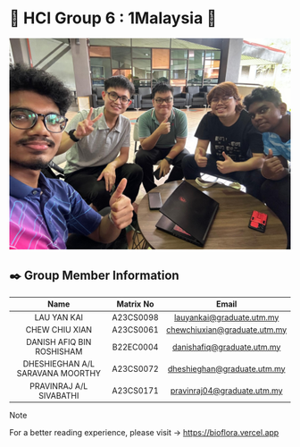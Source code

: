 # 🤖 HCI Group 6 : 1Malaysia 🤖

![view](./public/GroupPic.jpg)

## ✒️ Group Member Information

| Name | Matrix No | Email |
| :---: | :---: | :---: |
| LAU YAN KAI | A23CS0098 | lauyankai@graduate.utm.my |
| CHEW CHIU XIAN | A23CS0061 | chewchiuxian@graduate.utm.my |
| DANISH AFIQ BIN ROSHISHAM | B22EC0004 | danishafiq@graduate.utm.my |
| DHESHIEGHAN A/L SARAVANA MOORTHY | A23CS0072 | dheshieghan@graduate.utm.my |
| PRAVINRAJ A/L SIVABATHI | A23CS0171 | pravinraj04@graduate.utm.my |

> [!NOTE]
> For a better reading experience, please visit -> https://bioflora.vercel.app
